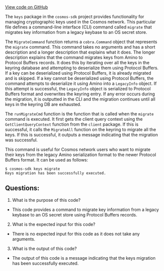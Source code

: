 [View code on GitHub](https://github.com/cosmos/cosmos-sdk/blob/main/client/keys/migrate.go)

The `keys` package in the `cosmos-sdk` project provides functionality for managing cryptographic keys used in the Cosmos network. This particular file defines a command-line interface (CLI) command called `migrate` that migrates key information from a legacy keybase to an OS secret store. 

The `MigrateCommand` function returns a `cobra.Command` object that represents the `migrate` command. This command takes no arguments and has a short description and a longer description that explains what it does. The longer description explains that the command migrates keys from Amino to Protocol Buffers records. It does this by iterating over all the keys in the keyring database and attempting to deserialize them using Protocol Buffers. If a key can be deserialized using Protocol Buffers, it is already migrated and is skipped. If a key cannot be deserialized using Protocol Buffers, the command attempts to deserialize it using Amino into a `LegacyInfo` object. If this attempt is successful, the `LegacyInfo` object is serialized to Protocol Buffers format and overwrites the keyring entry. If any error occurs during the migration, it is outputted in the CLI and the migration continues until all keys in the keyring DB are exhausted.

The `runMigrateCmd` function is the function that is called when the `migrate` command is executed. It first gets the client query context using the `GetClientQueryContext` function from the `client` package. If this is successful, it calls the `MigrateAll` function on the keyring to migrate all the keys. If this is successful, it outputs a message indicating that the migration was successful.

This command is useful for Cosmos network users who want to migrate their keys from the legacy Amino serialization format to the newer Protocol Buffers format. It can be used as follows:

```
$ cosmos-sdk keys migrate
Keys migration has been successfully executed.
```
## Questions: 
 1. What is the purpose of this code?
- This code provides a command to migrate key information from a legacy keybase to an OS secret store using Protocol Buffers records.

2. What is the expected input for this code?
- There is no expected input for this code as it does not take any arguments.

3. What is the output of this code?
- The output of this code is a message indicating that the keys migration has been successfully executed.